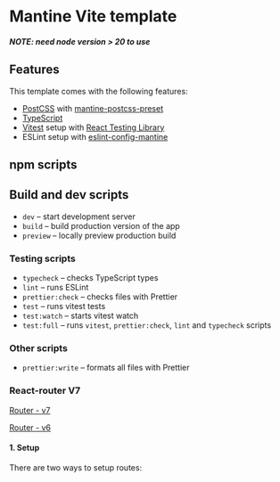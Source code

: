 # Mantine Vite template

##### NOTE: need node version > 20 to use

## Features

This template comes with the following features:

- [PostCSS](https://postcss.org/) with [mantine-postcss-preset](https://mantine.dev/styles/postcss-preset)
- [TypeScript](https://www.typescriptlang.org/)
- [Vitest](https://vitest.dev/) setup with [React Testing Library](https://testing-library.com/docs/react-testing-library/intro)
- ESLint setup with [eslint-config-mantine](https://github.com/mantinedev/eslint-config-mantine)

## npm scripts

## Build and dev scripts

- `dev` – start development server
- `build` – build production version of the app
- `preview` – locally preview production build

### Testing scripts

- `typecheck` – checks TypeScript types
- `lint` – runs ESLint
- `prettier:check` – checks files with Prettier
- `test` – runs vitest tests
- `test:watch` – starts vitest watch
- `test:full` – runs `vitest`, `prettier:check`, `lint` and `typecheck` scripts

### Other scripts

- `prettier:write` – formats all files with Prettier

### React-router V7

[Router - v7 ](https://reactrouter.com/home)

[Router - v6 ](https://reactrouter.com/6.28.0/start/overview)

#### 1. Setup

There are two ways to setup routes:
